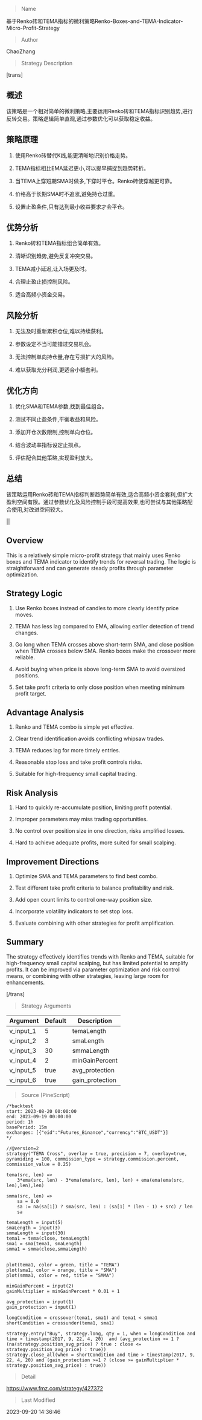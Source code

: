 
> Name

基于Renko砖和TEMA指标的微利策略Renko-Boxes-and-TEMA-Indicator-Micro-Profit-Strategy

> Author

ChaoZhang

> Strategy Description

[trans]

## 概述

该策略是一个相对简单的微利策略,主要运用Renko砖和TEMA指标识别趋势,进行反转交易。策略逻辑简单直观,通过参数优化可以获取稳定收益。

## 策略原理

1. 使用Renko砖替代K线,能更清晰地识别价格走势。 

2. TEMA指标相比EMA延迟更小,可以提早捕捉到趋势转折。

3. 当TEMA上穿短期SMA时做多,下穿时平仓。Renko砖使穿越更可靠。

4. 价格高于长期SMA时不追涨,避免持仓过重。

5. 设置止盈条件,只有达到最小收益要求才会平仓。

## 优势分析

1. Renko砖和TEMA指标组合简单有效。

2. 清晰识别趋势,避免反复冲突交易。

3. TEMA减小延迟,让入场更及时。

4. 合理止盈止损控制风险。

5. 适合高频小资金交易。

## 风险分析

1. 无法及时重新累积仓位,难以持续获利。

2. 参数设定不当可能错过交易机会。

3. 无法控制单向持仓量,存在亏损扩大的风险。

4. 难以获取充分利润,更适合小额套利。

## 优化方向

1. 优化SMA和TEMA参数,找到最佳组合。

2. 测试不同止盈条件,平衡收益和风险。

3. 添加开仓次数限制,控制单向仓位。

4. 结合波动率指标设定止损点。

5. 评估配合其他策略,实现盈利放大。

## 总结

该策略运用Renko砖和TEMA指标判断趋势简单有效,适合高频小资金套利,但扩大盈利空间有限。通过参数优化及风险控制手段可提高效果,也可尝试与其他策略配合使用,对改进空间较大。

|| 

## Overview

This is a relatively simple micro-profit strategy that mainly uses Renko boxes and TEMA indicator to identify trends for reversal trading. The logic is straightforward and can generate steady profits through parameter optimization.

## Strategy Logic

1. Use Renko boxes instead of candles to more clearly identify price moves.

2. TEMA has less lag compared to EMA, allowing earlier detection of trend changes. 

3. Go long when TEMA crosses above short-term SMA, and close position when TEMA crosses below SMA. Renko boxes make the crossover more reliable.

4. Avoid buying when price is above long-term SMA to avoid oversized positions.

5. Set take profit criteria to only close position when meeting minimum profit target.

## Advantage Analysis   

1. Renko and TEMA combo is simple yet effective.

2. Clear trend identification avoids conflicting whipsaw trades. 

3. TEMA reduces lag for more timely entries. 

4. Reasonable stop loss and take profit controls risks.

5. Suitable for high-frequency small capital trading.

## Risk Analysis

1. Hard to quickly re-accumulate position, limiting profit potential.

2. Improper parameters may miss trading opportunities. 

3. No control over position size in one direction, risks amplified losses.

4. Hard to achieve adequate profits, more suited for small scalping.

## Improvement Directions

1. Optimize SMA and TEMA parameters to find best combo.

2. Test different take profit criteria to balance profitability and risk.

3. Add open count limits to control one-way position size.

4. Incorporate volatility indicators to set stop loss.

5. Evaluate combining with other strategies for profit amplification.

## Summary

The strategy effectively identifies trends with Renko and TEMA, suitable for high-frequency small capital scalping, but has limited potential to amplify profits. It can be improved via parameter optimization and risk control means, or combining with other strategies, leaving large room for enhancements.

[/trans]

> Strategy Arguments



|Argument|Default|Description|
|----|----|----|
|v_input_1|5|temaLength|
|v_input_2|3|smaLength|
|v_input_3|30|smmaLength|
|v_input_4|2|minGainPercent|
|v_input_5|true|avg_protection|
|v_input_6|true|gain_protection|


> Source (PineScript)

``` pinescript
/*backtest
start: 2023-08-20 00:00:00
end: 2023-09-19 00:00:00
period: 1h
basePeriod: 15m
exchanges: [{"eid":"Futures_Binance","currency":"BTC_USDT"}]
*/

//@version=2
strategy("TEMA Cross", overlay = true, precision = 7, overlay=true, pyramiding = 100, commission_type = strategy.commission.percent, commission_value = 0.25)

tema(src, len) =>
    3*ema(src, len) - 3*ema(ema(src, len), len) + ema(ema(ema(src, len),len),len)

smma(src, len) =>
    sa = 0.0
    sa := na(sa[1]) ? sma(src, len) : (sa[1] * (len - 1) + src) / len
    sa

temaLength = input(5)
smaLength = input(3)
smmaLength = input(30)
tema1 = tema(close, temaLength)
sma1 = sma(tema1, smaLength)
smma1 = smma(close,smmaLength)


plot(tema1, color = green, title = "TEMA")
plot(sma1, color = orange, title = "SMA")
plot(smma1, color = red, title = "SMMA")

minGainPercent = input(2)
gainMultiplier = minGainPercent * 0.01 + 1

avg_protection = input(1)
gain_protection = input(1)

longCondition = crossover(tema1, sma1) and tema1 < smma1
shortCondition = crossunder(tema1, sma1)

strategy.entry("Buy", strategy.long, qty = 1, when = longCondition and time > timestamp(2017, 9, 22, 4, 20)  and (avg_protection >= 1 ? (na(strategy.position_avg_price) ? true : close <= strategy.position_avg_price) : true))
strategy.close_all(when = shortCondition and time > timestamp(2017, 9, 22, 4, 20) and (gain_protection >=1 ? (close >= gainMultiplier * strategy.position_avg_price) : true))
```

> Detail

https://www.fmz.com/strategy/427372

> Last Modified

2023-09-20 14:36:46
